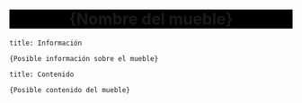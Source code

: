 <center style="background-color:black"><h1>{Nombre del mueble}</h1></center>

```ad-abstract
title: Información

{Posible información sobre el mueble}
```

```ad-example
title: Contenido

{Posible contenido del mueble}
```